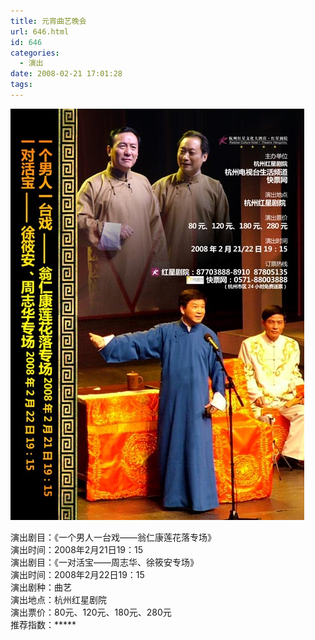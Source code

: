 ```yaml
---
title: 元宵曲艺晚会
url: 646.html
id: 646
categories:
  - 演出
date: 2008-02-21 17:01:28
tags:
---
```


![](/images/attachments/month_0802/u200822017542.jpg)  
  
演出剧目：《一个男人一台戏——翁仁康莲花落专场》  
演出时间：2008年2月21日19：15  
演出剧目：《一对活宝——周志华、徐筱安专场》  
演出时间：2008年2月22日19：15  
演出剧种：曲艺  
演出地点：杭州红星剧院  
演出票价：80元、120元、180元、280元  
推荐指数：*****
